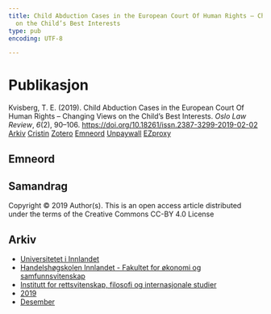 ```yaml
---
title: Child Abduction Cases in the European Court Of Human Rights – Changing Views
  on the Child’s Best Interests
type: pub
encoding: UTF-8

---
```

<h1>Publikasjon</h1>
<article id="csl-bib-container-SUSMDDIH" class="csl-bib-container">
  <div class="csl-bib-body"> <div class="csl-entry">Kvisberg, T. E. (2019). Child Abduction Cases in the European Court Of Human Rights – Changing Views on the Child’s Best Interests. <i>Oslo Law Review</i>, <i>6</i>(2), 90–106. <a href="https://doi.org/10.18261/issn.2387-3299-2019-02-02">https://doi.org/10.18261/issn.2387-3299-2019-02-02</a></div> </div>
  <div class="csl-bib-buttons">
    <a href="#taxonomy-article-SUSMDDIH" alt="archive" class="csl-bib-button">Arkiv</a>
    <a href="https://app.cristin.no/results/show.jsf?id=1762407" alt="Cristin" class="csl-bib-button">Cristin</a>
    <a href="http://zotero.org/groups/5881554/items/SUSMDDIH" alt="Zotero" class="csl-bib-button">Zotero</a>
    <a href="#keywords-article-SUSMDDIH" alt="keywords" class="csl-bib-button">Emneord</a>
    <a href="https://www.idunn.no/file/pdf/67143493/child_abduction_cases_in_the_european_court_of_human_rights.pdf" alt="Unpaywall" class="csl-bib-button">Unpaywall</a>
    <a href="https://www.idunn.no/file/pdf/67143493/child_abduction_cases_in_the_european_court_of_human_rights.pdf" alt="EZproxy" class="csl-bib-button">EZproxy</a>
  </div>
  <div id="csl-bib-meta-container-SUSMDDIH"></div>
</article>
<div id="csl-bib-meta-SUSMDDIH" class="csl-bib-meta">
  <article id="keywords-article-SUSMDDIH" class="keywords-article">
    <h1>Emneord</h1>
    
  </article>
  <article id="abstract-article-SUSMDDIH" class="abstract-article">
    <h1>Samandrag</h1>
    Copyright © 2019 Author(s). This is an open access article distributed under the terms of the Creative Commons CC-BY 4.0 License
  </article>
  <article id="taxonomy-article-SUSMDDIH" class="taxonomy-article">
    <h1>Arkiv</h1>
    <ul>
      <li><a href="{{< params subfolder >}}nn/archive/?key=3DCRN523">Universitetet i Innlandet</a></li>
      <li><a href="{{< params subfolder >}}nn/archive/?key=DU8Q9LN9">Handelshøgskolen Innlandet - Fakultet for økonomi og samfunnsvitenskap</a></li>
      <li><a href="{{< params subfolder >}}nn/archive/?key=ITYAG68H">Institutt for rettsvitenskap, filosofi og internasjonale studier</a></li>
      <li><a href="{{< params subfolder >}}nn/archive/?key=R9ZTQLVS">2019</a></li>
      <li><a href="{{< params subfolder >}}nn/archive/?key=KMAAQ3NB">Desember</a></li>
    </ul>
  </article>
</div>
